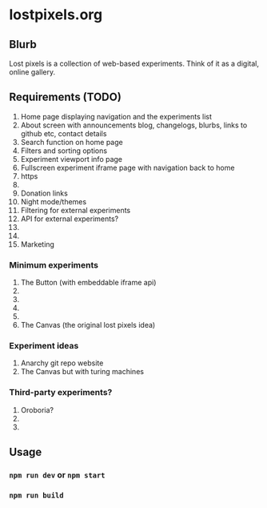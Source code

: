 # lostpixels.org

## Blurb

Lost pixels is a collection of web-based experiments. Think of it as a digital, online gallery.

## Requirements (TODO)

1. Home page displaying navigation and the experiments list
2. About screen with announcements blog, changelogs, blurbs, links to github etc, contact details
3. Search function on home page
4. Filters and sorting options
5. Experiment viewport info page
6. Fullscreen experiment iframe page with navigation back to home
7. https
8.
9. Donation links
10. Night mode/themes
11. Filtering for external experiments
12. API for external experiments?
13.
14.
15. Marketing

### Minimum experiments

1. The Button (with embeddable iframe api)
2.
3.
4.
5.
6. The Canvas (the original lost pixels idea)

### Experiment ideas

1. Anarchy git repo website
2. The Canvas but with turing machines

### Third-party experiments?

1. Oroboria?
2.
3.

## Usage

### `npm run dev` or `npm start`

### `npm run build`
